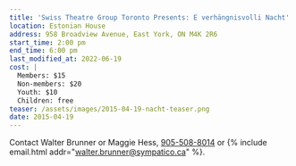 ```yaml
---
title: 'Swiss Theatre Group Toronto Presents: E verhängnisvolli Nacht'
location: Estonian House
address: 958 Broadview Avenue, East York, ON M4K 2R6
start_time: 2:00 pm
end_time: 6:00 pm
last_modified_at: 2022-06-19
cost: |
  Members: $15
  Non-members: $20
  Youth: $10
  Children: free
teaser: /assets/images/2015-04-19-nacht-teaser.png
date: 2015-04-19
---
```


Contact Walter Brunner or Maggie Hess, [905-508-8014][tel] or
{% include email.html addr="walter.brunner@sympatico.ca" %}.

[tel]: <tel:905-508-8014>
